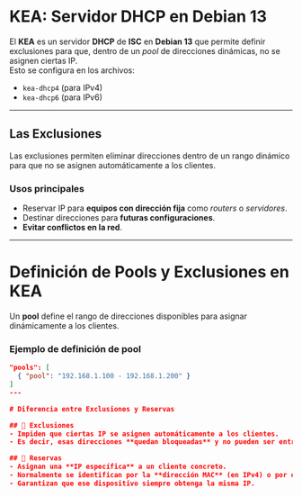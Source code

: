 # KEA: Servidor DHCP en Debian 13

El **KEA** es un servidor **DHCP** de **ISC** en **Debian 13** que permite definir exclusiones para que, dentro de un *pool* de direcciones dinámicas, no se asignen ciertas IP.  
Esto se configura en los archivos:

- `kea-dhcp4` (para IPv4)  
- `kea-dhcp6` (para IPv6)  

---

## Las Exclusiones

Las exclusiones permiten eliminar direcciones dentro de un rango dinámico para que no se asignen automáticamente a los clientes.

### Usos principales
- Reservar IP para **equipos con dirección fija** como *routers* o *servidores*.  
- Destinar direcciones para **futuras configuraciones**.  
- **Evitar conflictos en la red**.  

---

# Definición de Pools y Exclusiones en KEA

Un **pool** define el rango de direcciones disponibles para asignar dinámicamente a los clientes.  

### Ejemplo de definición de pool
```json
"pools": [
  { "pool": "192.168.1.100 - 192.168.1.200" }
]
---

# Diferencia entre Exclusiones y Reservas

## 🔹 Exclusiones
- Impiden que ciertas IP se asignen automáticamente a los clientes.  
- Es decir, esas direcciones **quedan bloqueadas** y no pueden ser entregadas por el servidor DHCP.  

## 🔹 Reservas
- Asignan una **IP específica** a un cliente concreto.  
- Normalmente se identifican por la **dirección MAC** (en IPv4) o por el **DUID** (en IPv6).  
- Garantizan que ese dispositivo siempre obtenga la misma IP.



